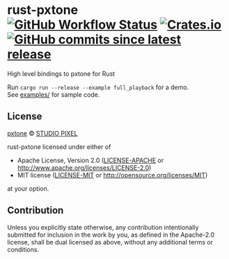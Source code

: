 <h1>rust-pxtone<br>
  <a href="https://github.com/PieKing1215/rust-pxtone/actions/workflows/rust_build_test.yml"><img alt="GitHub Workflow Status" src="https://img.shields.io/github/workflow/status/PieKing1215/rust-pxtone/Rust%20Build+Test"></a>
  <a href="https://crates.io/crates/pxtone"><img alt="Crates.io" src="https://img.shields.io/crates/v/pxtone"></a>
  <a href="https://github.com/PieKing1215/rust-pxtone/commits/master"><img alt="GitHub commits since latest release" src="https://img.shields.io/github/commits-since/PieKing1215/rust-pxtone/latest"></a>
</h1>
High level bindings to pxtone for Rust

Run `cargo run --release --example full_playback` for a demo.<br>
See [examples/](examples/) for sample code.

## License

[pxtone](https://pxtone.org/) © [STUDIO PIXEL](https://studiopixel.jp)

rust-pxtone licensed under either of

 * Apache License, Version 2.0
   ([LICENSE-APACHE](LICENSE-APACHE) or http://www.apache.org/licenses/LICENSE-2.0)
 * MIT license
   ([LICENSE-MIT](LICENSE-MIT) or http://opensource.org/licenses/MIT)

at your option.

## Contribution

Unless you explicitly state otherwise, any contribution intentionally submitted
for inclusion in the work by you, as defined in the Apache-2.0 license, shall be
dual licensed as above, without any additional terms or conditions.
